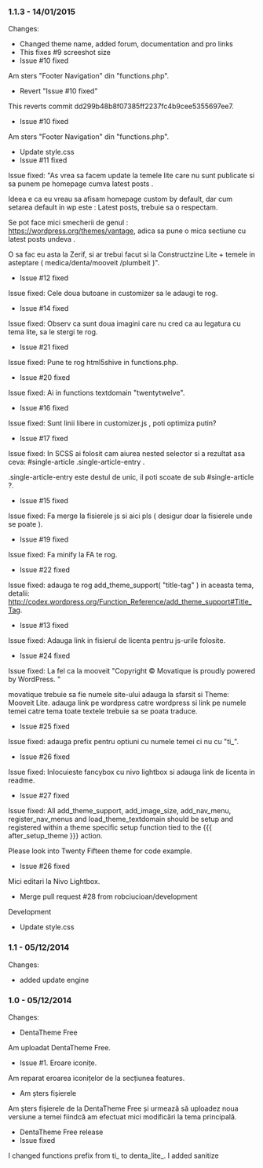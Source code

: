 

### 1.1.3 - 14/01/2015

 Changes: 


 * Changed theme name, added forum, documentation and pro links
 * This fixes #9 screeshot size
 * Issue #10 fixed

Am sters "Footer Navigation" din "functions.php".
 * Revert "Issue #10 fixed"

This reverts commit dd299b48b8f07385ff2237fc4b9cee5355697ee7.
 * Issue #10 fixed

Am sters "Footer Navigation" din "functions.php".
 * Update style.css
 * Issue #11 fixed

Issue fixed: "As vrea sa facem update la temele lite care nu sunt
publicate si sa punem pe homepage cumva latest posts .

Ideea e ca eu vreau sa afisam homepage custom by default, dar cum
setarea default in wp este : Latest posts, trebuie sa o respectam.

Se pot face mici smecherii de genul :
https://wordpress.org/themes/vantage, adica sa pune o mica sectiune cu
latest posts undeva .

O sa fac eu asta la Zerif, si ar trebui facut si la Constructzine Lite +
temele in asteptare ( medica/denta/mooveit /plumbeit )".
 * Issue #12 fixed

Issue fixed: Cele doua butoane in customizer sa le adaugi te rog.
 * Issue #14 fixed

Issue fixed: Observ ca sunt doua imagini care nu cred ca au legatura cu
tema lite, sa le stergi te rog.
 * Issue #21 fixed

Issue fixed: Pune te rog html5shive in functions.php.
 * Issue #20 fixed

Issue fixed: Ai in functions textdomain "twentytwelve".
 * Issue #16 fixed

Issue fixed: Sunt linii libere in customizer.js , poti optimiza putin?
 * Issue #17 fixed

Issue fixed: In SCSS ai folosit cam aiurea nested selector si a rezultat
asa ceva: #single-article .single-article-entry .

.single-article-entry este destul de unic, il poti scoate de sub
#single-article ?.
 * Issue #15 fixed

Issue fixed: Fa merge la fisierele js si aici pls ( desigur doar la
fisierele unde se poate ).
 * Issue #19 fixed

Issue fixed: Fa minify la FA te rog.
 * Issue #22 fixed

Issue fixed: adauga te rog add_theme_support( "title-tag" ) in aceasta
tema, detalii:
http://codex.wordpress.org/Function_Reference/add_theme_support#Title_Tag.
 * Issue #13 fixed

Issue fixed: Adauga link in fisierul de licenta pentru js-urile
folosite.
 * Issue #24 fixed

Issue fixed: La fel ca la mooveit
"Copyright © Movatique is proudly powered by WordPress. "

movatique trebuie sa fie numele site-ului
adauga la sfarsit si Theme: Mooveit Lite.
adauga link pe wordpress catre wordpress si link pe numele temei catre
tema
toate textele trebuie sa se poata traduce.
 * Issue #25 fixed

Issue fixed: adauga prefix pentru optiuni cu numele temei ci nu cu
"ti_".
 * Issue #26 fixed

Issue fixed: Inlocuieste fancybox cu nivo lightbox si adauga link de
licenta in readme.
 * Issue #27 fixed

Issue fixed: All add_theme_support, add_image_size, add_nav_menu,
register_nav_menus and load_theme_textdomain should be setup and
registered within a theme specific setup function tied to the {{{
after_setup_theme }}} action.

Please look into Twenty Fifteen theme for code example.
 * Issue #26 fixed

Mici editari la Nivo Lightbox.
 * Merge pull request #28 from robciucioan/development

Development
 * Update style.css


### 1.1 - 05/12/2014

 Changes: 


 * added update engine


### 1.0 - 05/12/2014

 Changes: 


 * DentaTheme Free

Am uploadat DentaTheme Free.
 * Issue #1. Eroare iconițe.

Am reparat eroarea iconițelor de la secțiunea features.
 * Am șters fișierele

Am șters fișierele de la DentaTheme Free și urmează să uploadez noua
versiune a temei fiindcă am efectuat mici modificări la tema principală.
 * DentaTheme Free release
 * Issue fixed

I changed functions prefix from ti_ to denta_lite_. I added
sanitize

